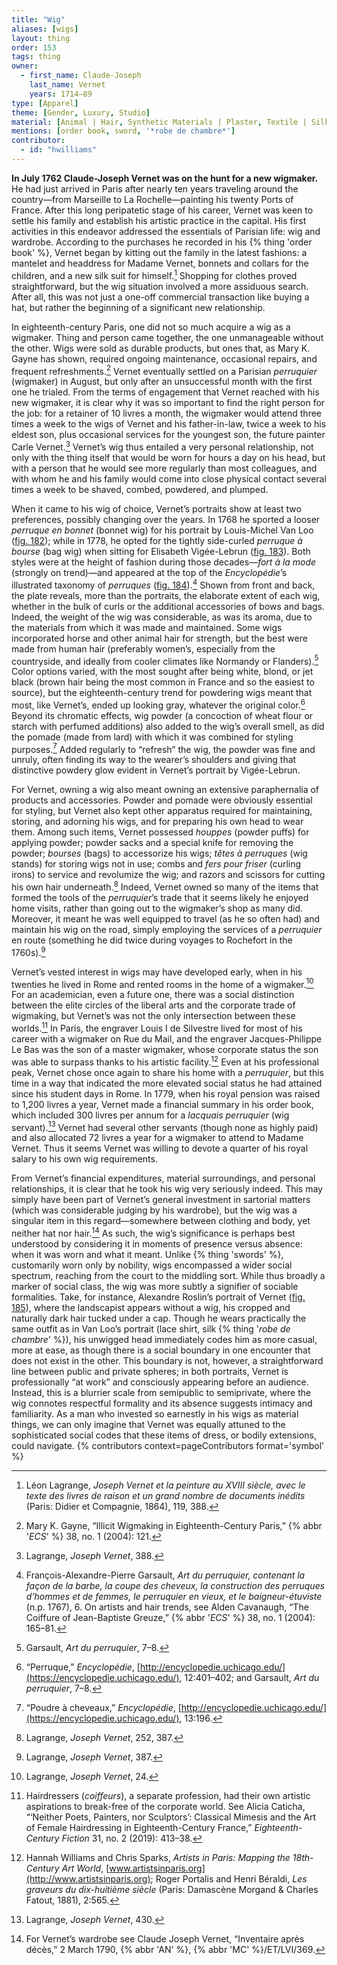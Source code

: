 ```yaml
---
title: "Wig"
aliases: [wigs]
layout: thing
order: 153
tags: thing
owner:
  - first_name: Claude-Joseph
    last_name: Vernet
    years: 1714–89
type: [Apparel]
theme: [Gender, Luxury, Studio]
material: [Animal | Hair, Synthetic Materials | Plaster, Textile | Silk]
mentions: [order book, sword, '*robe de chambre*']
contributor:
  - id: "hwilliams"
---
```


**In July 1762 Claude-Joseph Vernet was on the hunt for a new wigmaker.** He had just arrived in Paris after nearly ten years traveling around the country—from Marseille to La Rochelle—painting his twenty Ports of France. After this long peripatetic stage of his career, Vernet was keen to settle his family and establish his artistic practice in the capital. His first activities in this endeavor addressed the essentials of Parisian life: wig and wardrobe. According to the purchases he recorded in his {% thing 'order book' %}, Vernet began by kitting out the family in the latest fashions: a mantelet and headdress for Madame Vernet, bonnets and collars for the children, and a new silk suit for himself.[^1] Shopping for clothes proved straightforward, but the wig situation involved a more assiduous search. After all, this was not just a one-off commercial transaction like buying a hat, but rather the beginning of a significant new relationship.

In eighteenth-century Paris, one did not so much acquire a wig as a wigmaker. Thing and person came together, the one unmanageable without the other. Wigs were sold as durable products, but ones that, as Mary K. Gayne has shown, required ongoing maintenance, occasional repairs, and frequent refreshments.[^2] Vernet eventually settled on a Parisian *perruquier* (wigmaker) in August, but only after an unsuccessful month with the first one he trialed. From the terms of engagement that Vernet reached with his new wigmaker, it is clear why it was so important to find the right person for the job: for a retainer of 10 livres a month, the wigmaker would attend three times a week to the wigs of Vernet and his father-in-law, twice a week to his eldest son, plus occasional services for the youngest son, the future painter Carle Vernet.[^3] Vernet’s wig thus entailed a very personal relationship, not only with the thing itself that would be worn for hours a day on his head, but with a person that he would see more regularly than most colleagues, and with whom he and his family would come into close physical contact several times a week to be shaved, combed, powdered, and plumped.

When it came to his wig of choice, Vernet’s portraits show at least two preferences, possibly changing over the years. In 1768 he sported a looser *perruque en bonnet* (bonnet wig) for his portrait by Louis-Michel Van Loo ([fig. 182](#fig.-182)); while in 1778, he opted for the tightly side-curled *perruque à bourse* (bag wig) when sitting for Elisabeth Vigée-Lebrun ([fig. 183](#fig.-183)). Both styles were at the height of fashion during those decades—*fort à la mode* (strongly on trend)—and appeared at the top of the *Encyclopédie*’s illustrated taxonomy of *perruques* ([fig. 184](#fig.-184)).[^4] Shown from front and back, the plate reveals, more than the portraits, the elaborate extent of each wig, whether in the bulk of curls or the additional accessories of bows and bags. Indeed, the weight of the wig was considerable, as was its aroma, due to the materials from which it was made and maintained. Some wigs incorporated horse and other animal hair for strength, but the best were made from human hair (preferably women’s, especially from the countryside, and ideally from cooler climates like Normandy or Flanders).[^5] Color options varied, with the most sought after being white, blond, or jet black (brown hair being the most common in France and so the easiest to source), but the eighteenth-century trend for powdering wigs meant that most, like Vernet’s, ended up looking gray, whatever the original color.[^6] Beyond its chromatic effects, wig powder (a concoction of wheat flour or starch with perfumed additions) also added to the wig’s overall smell, as did the pomade (made from lard) with which it was combined for styling purposes.[^7] Added regularly to “refresh” the wig, the powder was fine and unruly, often finding its way to the wearer’s shoulders and giving that distinctive powdery glow evident in Vernet’s portrait by Vigée-Lebrun.

For Vernet, owning a wig also meant owning an extensive paraphernalia of products and accessories. Powder and pomade were obviously essential for styling, but Vernet also kept other apparatus required for maintaining, storing, and adorning his wigs, and for preparing his own head to wear them. Among such items, Vernet possessed *houppes* (powder puffs) for applying powder; powder sacks and a special knife for removing the powder; *bourses* (bags) to accessorize his wigs; *têtes à perruques* (wig stands) for storing wigs not in use; combs and *fers pour friser* (curling irons) to service and revolumize the wig; and razors and scissors for cutting his own hair underneath.[^8] Indeed, Vernet owned so many of the items that formed the tools of the *perruquier*’s trade that it seems likely he enjoyed home visits, rather than going out to the wigmaker’s shop as many did. Moreover, it meant he was well equipped to travel (as he so often had) and maintain his wig on the road, simply employing the services of a *perruquier* en route (something he did twice during voyages to Rochefort in the 1760s).[^9]

Vernet’s vested interest in wigs may have developed early, when in his twenties he lived in Rome and rented rooms in the home of a wigmaker.[^10] For an academician, even a future one, there was a social distinction between the elite circles of the liberal arts and the corporate trade of wigmaking, but Vernet’s was not the only intersection between these worlds.[^11] In Paris, the engraver Louis I de Silvestre lived for most of his career with a wigmaker on Rue du Mail, and the engraver Jacques-Philippe Le Bas was the son of a master wigmaker, whose corporate status the son was able to surpass thanks to his artistic facility.[^12] Even at his professional peak, Vernet chose once again to share his home with a *perruquier*, but this time in a way that indicated the more elevated social status he had attained since his student days in Rome. In 1779, when his royal pension was raised to 1,200 livres a year, Vernet made a financial summary in his order book, which included 300 livres per annum for a *lacquais perruquier* (wig servant).[^13] Vernet had several other servants (though none as highly paid) and also allocated 72 livres a year for a wigmaker to attend to Madame Vernet. Thus it seems Vernet was willing to devote a quarter of his royal salary to his own wig requirements.

From Vernet’s financial expenditures, material surroundings, and personal relationships, it is clear that he took his wig very seriously indeed. This may simply have been part of Vernet’s general investment in sartorial matters (which was considerable judging by his wardrobe), but the wig was a singular item in this regard—somewhere between clothing and body, yet neither hat nor hair.[^14] As such, the wig’s significance is perhaps best understood by considering it in moments of presence versus absence: when it was worn and what it meant. Unlike {% thing 'swords' %}, customarily worn only by nobility, wigs encompassed a wider social spectrum, reaching from the court to the middling sort. While thus broadly a marker of social class, the wig was more subtly a signifier of sociable formalities. Take, for instance, Alexandre Roslin’s portrait of Vernet ([fig. 185](#fig.-185)), where the landscapist appears without a wig, his cropped and naturally dark hair tucked under a cap. Though he wears practically the same outfit as in Van Loo’s portrait (lace shirt, silk {% thing '*robe de chambre*' %}), his unwigged head immediately codes him as more casual, more at ease, as though there is a social boundary in one encounter that does not exist in the other. This boundary is not, however, a straightforward line between public and private spheres; in both portraits, Vernet is professionally “at work” and consciously appearing before an audience. Instead, this is a blurrier scale from semipublic to semiprivate, where the wig connotes respectful formality and its absence suggests intimacy and familiarity. As a man who invested so earnestly in his wigs as material things, we can only imagine that Vernet was equally attuned to the sophisticated social codes that these items of dress, or bodily extensions, could navigate. {% contributors context=pageContributors format='symbol' %}

[^1]: Léon Lagrange, *Joseph Vernet et la peinture au XVIII siècle, avec le texte des livres de raison et un grand nombre de documents inédits* (Paris: Didier et Compagnie, 1864), 119, 388.

[^2]: Mary K. Gayne, “Illicit Wigmaking in Eighteenth-Century Paris,” {% abbr '*ECS*' %} 38, no. 1 (2004): 121.

[^3]: Lagrange, *Joseph Vernet*, 388.

[^4]: François-Alexandre-Pierre Garsault, *Art du perruquier, contenant la façon de la barbe, la coupe des cheveux, la construction des perruques d’hommes et de femmes, le perruquier en vieux, et le baigneur-étuviste* (n.p. 1767), 6. On artists and hair trends, see Alden Cavanaugh, “The Coiffure of Jean-Baptiste Greuze,” {% abbr '*ECS*' %} 38, no. 1 (2004): 165–81.

[^5]: Garsault, *Art du perruquier*, 7–8.

[^6]: “Perruque,” *Encyclopédie*, [http://encyclopedie.uchicago.edu/](https://encyclopedie.uchicago.edu/), 12:401–402; and Garsault, *Art du perruquier*, 7–8.

[^7]: “Poudre à cheveaux,” *Encyclopédie*, [http://encyclopedie.uchicago.edu/](https://encyclopedie.uchicago.edu/), 13:196.

[^8]: Lagrange, *Joseph Vernet*, 252, 387.

[^9]: Lagrange, *Joseph Vernet*, 387.

[^10]: Lagrange, *Joseph Vernet*, 24.

[^11]: Hairdressers (*coiffeurs*), a separate profession, had their own artistic aspirations to break-free of the corporate world. See Alicia Caticha, “‘Neither Poets, Painters, nor Sculptors’: Classical Mimesis and the Art of Female Hairdressing in Eighteenth-Century France,” *Eighteenth-Century Fiction* 31, no. 2 (2019): 413–38.

[^12]: Hannah Williams and Chris Sparks, *Artists in Paris: Mapping the 18th-Century Art World*, [www.artistsinparis.org](http://www.artistsinparis.org); Roger Portalis and Henri Béraldi, *Les graveurs du dix-huitième siècle* (Paris: Damascène Morgand & Charles Fatout, 1881), 2:565.

[^13]: Lagrange, *Joseph Vernet*, 430.

[^14]: For Vernet’s wardrobe see Claude Joseph Vernet, “Inventaire après décès,” 2 March 1790, {% abbr 'AN' %}, {% abbr 'MC' %}/ET/LVI/369.
